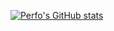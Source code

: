 [![Perfo's GitHub stats](https://github-readme-stats.vercel.app/api?username=PerfoCzech&count_private=true&include_all_commits=true&show_icons=true&hide_border=true&icon_color=9A0680&bg_color=22272e&text_color=eeeeee&title_color=eeeeee)](https://github.com/anuraghazra/github-readme-stats)

